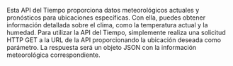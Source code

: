 Esta API del Tiempo proporciona datos meteorológicos actuales y pronósticos para ubicaciones específicas. Con ella, puedes obtener información detallada sobre el clima, como la temperatura actual y la humedad.
Para utilizar la API del Tiempo, simplemente realiza una solicitud HTTP GET a la URL de la API proporcionando la ubicación deseada como parámetro. La respuesta será un objeto JSON con la información meteorológica correspondiente.
